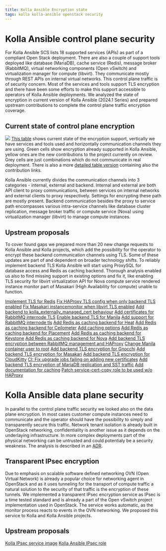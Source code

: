 ```yaml
---
title: Kolla Ansible Encryption state
tags: kolla kolla-ansible openstack security
---
```


# Kolla Ansible control plane security

For Kolla Ansible SCS lists 18 supported services (APIs) as part of a compliant
Open Stack deployment. There are also a couple of support tools deployed like
database (MariaDB), cache service (Redis), message broker (RabbitMQ), virtual
networking components (Open vSwitch) and virtualization manager for compute
(libvirt). They communicate mostly through REST APIs on internal virtual
networks. This control plane traffic is of security concern. Most of the
services and tools support TLS encryption and there have been some efforts to
make this support accessible to operators of Kolla Ansible deployments. We
analyzed the state of encryption in current version of Kolla Ansible (2024.1
Series) and prepared upstream contributions to complete the control plane
traffic encryption coverage.

## Current state of control plane encryption

![](https://input.scs.community/uploads/7f141b31-d23c-498f-ae0b-ac74127c7ce4.png)
[This table](https://scs.sovereignit.de/nextcloud/s/G4DzznMKeJHqMBx)
shows current state of the encryption support, vertically we have
services and tools used and horizontally communication channels they are using.
Green cells show encryption already supported in Kolla Ansible, yellow ones are
the new contributions to the project currently on review. Grey cells are just
combinations which do not communicate in real deployment. There is also a
more
[detailed table version](https://scs.sovereignit.de/nextcloud/s/G4DzznMKeJHqMBx)
containing also the contribution links.

Kolla Ansible currently divides the communication channels into 3 categories -
internal, external and backend. Internal and external are both API client to
proxy communications, between services on internal networks and external
clients to proxy respectively. Settings for encrypting these path are mostly
present. Backend communication besides the proxy to service path encompasses
various intra-service channels like database cluster replication, message
broker traffic or compute service (Nova) using virtualization manager (libvirt)
to manage compute instances.

## Upstream proposals

To cover found gaps we prepared more than 20 new change requests to Kolla
Ansible and Kolla projects, which add the possibility for the operator to
encrypt these backend communication channels using TLS. Some of these updates
are part of and dependent on broader technology shifts. To reliably implement
backend TLS Kolla Ansible will start using ProxySQL for database access and
Redis as caching backend. Thorough analysis enabled us also to find missing
support in existing options and fix it, like enabling TLS security for libvirt
virtualization API for Nova compute service rendered instance monitor part of
Masakari (High Availability for compute) unable to function.

[Implement TLS for Redis](https://review.opendev.org/c/openstack/kolla-ansible/+/909188)
[Fix HAProxy TLS config when only backend TLS enabled](https://review.opendev.org/c/openstack/kolla-ansible/+/926894)
[Fix Masakari instancemonitor when libvirt TLS enabled](https://review.opendev.org/c/openstack/kolla-ansible/+/929594)
[Add backend to kolla_externally_managed_cert behaviour](href="https://review.opendev.org/c/openstack/kolla-ansible/+/927853)
[Add certificates for RabbitMQ internode TLS](https://review.opendev.org/c/openstack/kolla-ansible/+/921380)
[Enable backend TLS for Manila](https://review.opendev.org/c/openstack/kolla-ansible/+/927725)
[Add support for RabbitMQ internode tls](https://review.opendev.org/c/openstack/kolla-ansible/+/921381)
[Add Redis as caching backend for Heat](https://review.opendev.org/c/openstack/kolla-ansible/+/909224)
[Add Redis as caching backend for Ceilometer](https://review.opendev.org/c/openstack/kolla-ansible/+/926721)
[Add caching options](https://review.opendev.org/c/openstack/kolla-ansible/+/927104)
[Add Redis as caching backend for Placement](https://review.opendev.org/c/openstack/kolla-ansible/+/909222)
[Add Redis as caching backend for Keystone](https://review.opendev.org/c/openstack/kolla-ansible/+/909201)
[Add Redis as caching backend for Nova](https://review.opendev.org/c/openstack/kolla-ansible/+/909203)
[Add backend TLS encryption between RabbitMQ management and HAProxy](https://review.opendev.org/c/openstack/kolla-ansible/+/919086)
[Change Manila container user to root](https://review.opendev.org/c/openstack/kolla/+/927722)
[Add backend TLS encryption for Gnocchi](https://review.opendev.org/c/openstack/kolla-ansible/+/927229)
[Add backend TLS encryption for Masakari](https://review.opendev.org/c/openstack/kolla-ansible/+/927228)
[Add backend TLS encryption for CloudKitty](https://review.opendev.org/c/openstack/kolla-ansible/+/927230)
[CI: Fix upgrade jobs failing on adding new certificates](https://review.opendev.org/c/openstack/kolla-ansible/+/926284)
[Add backend TLS encryption of MariaDB replication and SST traffic](https://review.opendev.org/c/openstack/kolla-ansible/+/925317)
[Add documentation for caching](https://review.opendev.org/c/openstack/kolla-ansible/+/918285)
[Patch service-cert-copy role to be used w/o HAProxy](https://review.opendev.org/c/openstack/kolla-ansible/+/915901)

# Kolla Ansible data plane security

In parallel to the control plane traffic security we looked also on the data
plane encryption. In most cases customer compute instances need to communicate
and the operator should have the possibility to simply and transparently secure
this traffic. Network tenant isolation is already built in OpenStack
networking, confidentiality is another issue as it depends on the underlaying
infrastructure. In more complex deployments part of the physical networking can
be untrusted and could potentialy be a security weakness. The analysis is
described in an
[ADR](https://github.com/SovereignCloudStack/standards/blob/main/Drafts/node-to-node-encryption.md).

## Transparent IPsec encryption

Due to emphasis on scalable software defined networking OVN (Open Virtual
Network) is already a popular choice for networking agent in OpenStack and as
it uses tunneling for the transport of compute traffic a natural solution to
the security of that traffic is the encryption of these tunnels. We implemented
a transparent IPsec encryption service as IPsec is a time tested standard and
is already a part of the Open vSwitch project implementation used in OpenStack.
The service works automatic, as the monitor process reacts to events in the OVN
networking. We proposed this service to Kolla and Kolla Ansible projects.

## Upstream proposals

[Kolla IPsec service image](https://review.opendev.org/c/openstack/kolla/+/930804)
[Kolla Ansible IPsec role](https://review.opendev.org/c/openstack/kolla-ansible/+/930841)

